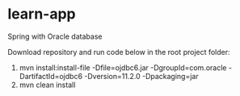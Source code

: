 # learn-app

Spring with Oracle database

Download repository and run code below in the root project folder:
1. mvn install:install-file -Dfile=ojdbc6.jar -DgroupId=com.oracle -DartifactId=ojdbc6 -Dversion=11.2.0 -Dpackaging=jar
2. mvn clean install
